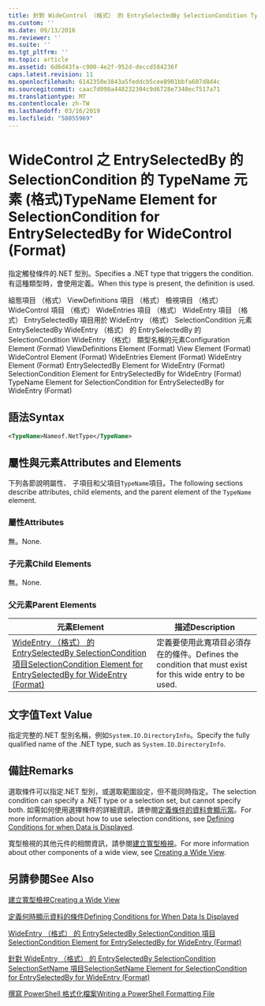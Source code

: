 ```yaml
---
title: 針對 WideControl （格式） 的 EntrySelectedBy SelectionCondition TypeName 項目 |Microsoft Docs
ms.custom: ''
ms.date: 09/13/2016
ms.reviewer: ''
ms.suite: ''
ms.tgt_pltfrm: ''
ms.topic: article
ms.assetid: 6d6d43fa-c900-4e2f-952d-deccd584236f
caps.latest.revision: 11
ms.openlocfilehash: 6142350e3843a5feddcb5cee8901bbfa607d8d4c
ms.sourcegitcommit: caac7d098a448232304c9d6728e7340ec7517a71
ms.translationtype: MT
ms.contentlocale: zh-TW
ms.lasthandoff: 03/16/2019
ms.locfileid: "58055969"
---
```

# <a name="typename-element-for-selectioncondition-for-entryselectedby-for-widecontrol-format"></a><span data-ttu-id="c90ea-102">WideControl 之 EntrySelectedBy 的 SelectionCondition 的 TypeName 元素 (格式)</span><span class="sxs-lookup"><span data-stu-id="c90ea-102">TypeName Element for SelectionCondition for EntrySelectedBy for WideControl (Format)</span></span>

<span data-ttu-id="c90ea-103">指定觸發條件的.NET 型別。</span><span class="sxs-lookup"><span data-stu-id="c90ea-103">Specifies a .NET type that triggers the condition.</span></span> <span data-ttu-id="c90ea-104">有這種類型時，會使用定義。</span><span class="sxs-lookup"><span data-stu-id="c90ea-104">When this type is present, the definition is used.</span></span>

<span data-ttu-id="c90ea-105">組態項目 （格式） ViewDefinitions 項目 （格式） 檢視項目 （格式） WideControl 項目 （格式） WideEntries 項目 （格式） WideEntry 項目 （格式） EntrySelectedBy 項目用於 WideEntry （格式） SelectionCondition 元素EntrySelectedBy WideEntry （格式） 的 EntrySelectedBy 的 SelectionCondition WideEntry （格式） 類型名稱的元素</span><span class="sxs-lookup"><span data-stu-id="c90ea-105">Configuration Element (Format) ViewDefinitions Element (Format) View Element (Format) WideControl Element (Format) WideEntries Element (Format) WideEntry Element (Format) EntrySelectedBy Element for WideEntry (Format) SelectionCondition Element for EntrySelectedBy for WideEntry (Format) TypeName Element for SelectionCondition for EntrySelectedBy for WideEntry (Format)</span></span>

## <a name="syntax"></a><span data-ttu-id="c90ea-106">語法</span><span class="sxs-lookup"><span data-stu-id="c90ea-106">Syntax</span></span>

```xml
<TypeName>Nameof.NetType</TypeName>
```

## <a name="attributes-and-elements"></a><span data-ttu-id="c90ea-107">屬性與元素</span><span class="sxs-lookup"><span data-stu-id="c90ea-107">Attributes and Elements</span></span>

<span data-ttu-id="c90ea-108">下列各節說明屬性、 子項目和父項目`TypeName`項目。</span><span class="sxs-lookup"><span data-stu-id="c90ea-108">The following sections describe attributes, child elements, and the parent element of the `TypeName` element.</span></span>

### <a name="attributes"></a><span data-ttu-id="c90ea-109">屬性</span><span class="sxs-lookup"><span data-stu-id="c90ea-109">Attributes</span></span>

<span data-ttu-id="c90ea-110">無。</span><span class="sxs-lookup"><span data-stu-id="c90ea-110">None.</span></span>

### <a name="child-elements"></a><span data-ttu-id="c90ea-111">子元素</span><span class="sxs-lookup"><span data-stu-id="c90ea-111">Child Elements</span></span>

<span data-ttu-id="c90ea-112">無。</span><span class="sxs-lookup"><span data-stu-id="c90ea-112">None.</span></span>

### <a name="parent-elements"></a><span data-ttu-id="c90ea-113">父元素</span><span class="sxs-lookup"><span data-stu-id="c90ea-113">Parent Elements</span></span>

|<span data-ttu-id="c90ea-114">元素</span><span class="sxs-lookup"><span data-stu-id="c90ea-114">Element</span></span>|<span data-ttu-id="c90ea-115">描述</span><span class="sxs-lookup"><span data-stu-id="c90ea-115">Description</span></span>|
|-------------|-----------------|
|[<span data-ttu-id="c90ea-116">WideEntry （格式） 的 EntrySelectedBy SelectionCondition 項目</span><span class="sxs-lookup"><span data-stu-id="c90ea-116">SelectionCondition Element for EntrySelectedBy for WideEntry (Format)</span></span>](./selectioncondition-element-for-entryselectedby-for-widecontrol-format.md)|<span data-ttu-id="c90ea-117">定義要使用此寬項目必須存在的條件。</span><span class="sxs-lookup"><span data-stu-id="c90ea-117">Defines the condition that must exist for this wide entry to be used.</span></span>|

## <a name="text-value"></a><span data-ttu-id="c90ea-118">文字值</span><span class="sxs-lookup"><span data-stu-id="c90ea-118">Text Value</span></span>

<span data-ttu-id="c90ea-119">指定完整的.NET 型別名稱，例如`System.IO.DirectoryInfo`。</span><span class="sxs-lookup"><span data-stu-id="c90ea-119">Specify the fully qualified name of the .NET type, such as `System.IO.DirectoryInfo`.</span></span>

## <a name="remarks"></a><span data-ttu-id="c90ea-120">備註</span><span class="sxs-lookup"><span data-stu-id="c90ea-120">Remarks</span></span>

<span data-ttu-id="c90ea-121">選取條件可以指定.NET 型別，或選取範圍設定，但不能同時指定。</span><span class="sxs-lookup"><span data-stu-id="c90ea-121">The selection condition can specify a .NET type or a selection set, but cannot specify both.</span></span> <span data-ttu-id="c90ea-122">如需如何使用選擇條件的詳細資訊，請參閱[定義條件的資料會顯示當](./defining-conditions-for-displaying-data.md)。</span><span class="sxs-lookup"><span data-stu-id="c90ea-122">For more information about how to use selection conditions, see [Defining Conditions for when Data is Displayed](./defining-conditions-for-displaying-data.md).</span></span>

<span data-ttu-id="c90ea-123">寬型檢視的其他元件的相關資訊，請參閱[建立寬型檢視](./creating-a-wide-view.md)。</span><span class="sxs-lookup"><span data-stu-id="c90ea-123">For more information about other components of a wide view, see [Creating a Wide View](./creating-a-wide-view.md).</span></span>

## <a name="see-also"></a><span data-ttu-id="c90ea-124">另請參閱</span><span class="sxs-lookup"><span data-stu-id="c90ea-124">See Also</span></span>

[<span data-ttu-id="c90ea-125">建立寬型檢視</span><span class="sxs-lookup"><span data-stu-id="c90ea-125">Creating a Wide View</span></span>](./creating-a-wide-view.md)

[<span data-ttu-id="c90ea-126">定義何時顯示資料的條件</span><span class="sxs-lookup"><span data-stu-id="c90ea-126">Defining Conditions for When Data Is Displayed</span></span>](./defining-conditions-for-displaying-data.md)

[<span data-ttu-id="c90ea-127">WideEntry （格式） 的 EntrySelectedBy SelectionCondition 項目</span><span class="sxs-lookup"><span data-stu-id="c90ea-127">SelectionCondition Element for EntrySelectedBy for WideEntry (Format)</span></span>](./selectioncondition-element-for-entryselectedby-for-widecontrol-format.md)

[<span data-ttu-id="c90ea-128">針對 WideEntry （格式） 的 EntrySelectedBy SelectionCondition SelectionSetName 項目</span><span class="sxs-lookup"><span data-stu-id="c90ea-128">SelectionSetName Element for SelectionCondition for EntrySelectedBy for WideEntry (Format)</span></span>](./selectionsetname-element-for-selectioncondition-for-entryselectedby-for-wideentry-format.md)

[<span data-ttu-id="c90ea-129">撰寫 PowerShell 格式化檔案</span><span class="sxs-lookup"><span data-stu-id="c90ea-129">Writing a PowerShell Formatting File</span></span>](./writing-a-powershell-formatting-file.md)
